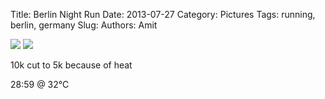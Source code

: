 Title: Berlin Night Run
Date: 2013-07-27
Category: Pictures
Tags: running, berlin, germany
Slug: 
Authors: Amit

<div class="imagepost">
<img src="/images/berlin5k1.jpg" class="imageitem half" />
<img src="/images/berlin5k2.jpg" class="imageitem half" />
</div>

10k cut to 5k because of heat

28:59 @ 32°C
